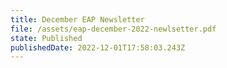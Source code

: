 ```yaml
---
title: December EAP Newsletter
file: /assets/eap-december-2022-newlsetter.pdf
state: Published
publishedDate: 2022-12-01T17:58:03.243Z
---
```

